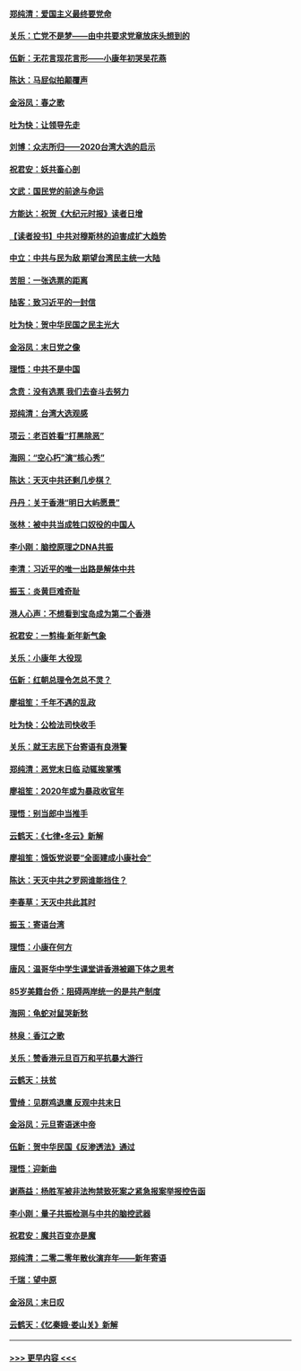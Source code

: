 #### [郑纯清：爱国主义最终要党命](../pages/nsc993/n11802197.md?t=01182201) 
#### [关乐：亡党不是梦——由中共要求党章放床头想到的](../pages/nsc993/n11802156.md?t=01182201) 
#### [伍新：无花言现花言形——小康年初哭吴花燕](../pages/nsc993/n11800044.md?t=01182201) 
#### [陈达：马屁似拍颠覆声](../pages/nsc993/n11800010.md?t=01182201) 
#### [金浴凤：春之歌](../pages/nsc993/n11797687.md?t=01182201) 
#### [吐为快：让领导先走](../pages/nsc993/n11797512.md?t=01182201) 
#### [刘博：众志所归——2020台湾大选的启示](../pages/nsc993/n11796878.md?t=01182201) 
#### [祝君安：妖共畜心剖](../pages/nsc993/n11794273.md?t=01182201) 
#### [文武：国民党的前途与命运](../pages/nsc993/n11794198.md?t=01182201) 
#### [方能达：祝贺《大纪元时报》读者日增](../pages/nsc993/n11793807.md?t=01182201) 
#### [【读者投书】中共对穆斯林的迫害成扩大趋势](../pages/nsc993/n11791371.md?t=01182201) 
#### [中立：中共与民为敌 期望台湾民主统一大陆](../pages/nsc993/n11790392.md?t=01182201) 
#### [苦胆：一张选票的距离](../pages/nsc993/n11788914.md?t=01182201) 
#### [陆客：致习近平的一封信](../pages/nsc993/n11788867.md?t=01182201) 
#### [吐为快：贺中华民国之民主光大](../pages/nsc993/n11788618.md?t=01182201) 
#### [金浴凤：末日党之像](../pages/nsc993/n11787475.md?t=01182201) 
#### [理悟：中共不是中国](../pages/nsc993/n11787463.md?t=01182201) 
#### [念贲：没有选票  我们去奋斗去努力](../pages/nsc993/n11787398.md?t=01182201) 
#### [郑纯清：台湾大选观感](../pages/nsc993/n11786210.md?t=01182201) 
#### [项云：老百姓看“打黑除恶”](../pages/nsc993/n11785398.md?t=01182201) 
#### [海网：“空心朽”演“核心秀”](../pages/nsc993/n11783874.md?t=01182201) 
#### [陈达：天灭中共还剩几步棋？](../pages/nsc993/n11783719.md?t=01182201) 
#### [丹丹：关于香港“明日大屿愿景”](../pages/nsc993/n11783273.md?t=01182201) 
#### [张林：被中共当成牲口奴役的中国人](../pages/nsc993/n11782397.md?t=01182201) 
#### [李小刚：脑控原理之DNA共振](../pages/nsc993/n11780962.md?t=01182201) 
#### [李清：习近平的唯一出路是解体中共](../pages/nsc993/n11780866.md?t=01182201) 
#### [振玉：炎黄巨难奇耻](../pages/nsc993/n11779632.md?t=01182201) 
#### [港人心声：不想看到宝岛成为第二个香港](../pages/nsc993/n11778817.md?t=01182201) 
#### [祝君安：一剪梅‧新年新气象](../pages/nsc993/n11776340.md?t=01182201) 
#### [关乐：小康年 大役现](../pages/nsc993/n11774213.md?t=01182201) 
#### [伍新：红朝总理令怎总不灵？](../pages/nsc993/n11770813.md?t=01182201) 
#### [廖祖笙：千年不遇的乱政](../pages/nsc993/n11770373.md?t=01182201) 
#### [吐为快：公检法司快收手](../pages/nsc993/n11770359.md?t=01182201) 
#### [关乐：就王志民下台寄语有良港警](../pages/nsc993/n11769903.md?t=01182201) 
#### [郑纯清：恶党末日临 动辄挨掌嘴](../pages/nsc993/n11769356.md?t=01182201) 
#### [廖祖笙：2020年或为暴政收官年](../pages/nsc993/n11768216.md?t=01182201) 
#### [理悟：别当郎中当推手](../pages/nsc993/n11768243.md?t=01182201) 
#### [云鹤天：《七律▪冬云》新解](../pages/nsc993/n11768204.md?t=01182201) 
#### [廖祖笙：饿饭党说要“全面建成小康社会”](../pages/nsc993/n11767482.md?t=01182201) 
#### [陈达：天灭中共之罗网谁能挡住？](../pages/nsc993/n11767465.md?t=01182201) 
#### [李春草：天灭中共此其时](../pages/nsc993/n11767452.md?t=01182201) 
#### [振玉：寄语台湾](../pages/nsc993/n11767432.md?t=01182201) 
#### [理悟：小康在何方](../pages/nsc993/n11767394.md?t=01182201) 
#### [唐风：温哥华中学生课堂讲香港被踢下体之思考](../pages/nsc993/n11766848.md?t=01182201) 
#### [85岁美籍台侨：阻碍两岸统一的是共产制度](../pages/nsc993/n11765043.md?t=01182201) 
#### [海网：龟蛇对鼠哭新愁](../pages/nsc993/n11764895.md?t=01182201) 
#### [林泉：香江之歌](../pages/nsc993/n11764415.md?t=01182201) 
#### [关乐：赞香港元旦百万和平抗暴大游行](../pages/nsc993/n11764382.md?t=01182201) 
#### [云鹤天：扶贫](../pages/nsc993/n11764245.md?t=01182201) 
#### [雪绮：见群鸡退鹰  反观中共末日](../pages/nsc993/n11762112.md?t=01182201) 
#### [金浴凤：元旦寄语迷中帝](../pages/nsc993/n11761788.md?t=01182201) 
#### [伍新：贺中华民国《反渗透法》通过](../pages/nsc993/n11761994.md?t=01182201) 
#### [理悟：迎新曲](../pages/nsc993/n11761152.md?t=01182201) 
#### [谢燕益：杨胜军被非法拘禁致死案之紧急报案举报控告函](../pages/nsc993/n11756134.md?t=01182201) 
#### [李小刚：量子共振检测与中共的脑控武器](../pages/nsc993/n11754518.md?t=01182201) 
#### [祝君安：魔共百变亦是魔](../pages/nsc993/n11754469.md?t=01182201) 
#### [郑纯清：二零二零年散伙演弃年——新年寄语](../pages/nsc993/n11754195.md?t=01182201) 
#### [千瑞：望中原](../pages/nsc993/n11754159.md?t=01182201) 
#### [金浴凤：末日叹](../pages/nsc993/n11752359.md?t=01182201) 
#### [云鹤天：《忆秦娥‧娄山关》新解](../pages/nsc993/n11752348.md?t=01182201) 

----
#### [ >>> 更早内容 <<< ](../indexes/nsc993-earlier.md)
